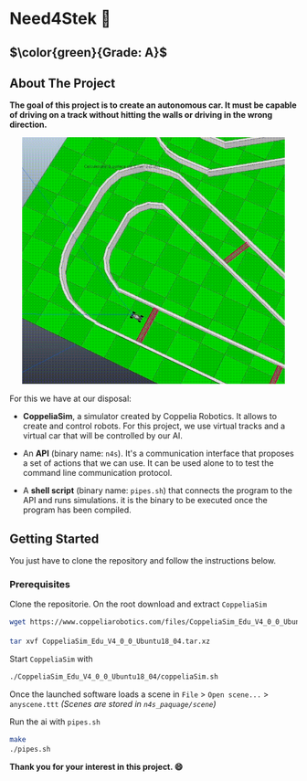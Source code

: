 # Need4Stek :blue_car:

## $\color{green}{Grade: A}$

## About The Project

**The goal of this project is to create an autonomous car. It must be capable of driving on a track without hitting the walls or driving in the wrong direction.**

<p align="center">
  <img width="460" src="./demo.gif">
</p>

For this we have at our disposal:

- **CoppeliaSim**, a simulator created by Coppelia Robotics. It allows to create and control robots.
  For this project, we use virtual tracks and a virtual car that will be controlled by our AI.

- An **API** (binary name: `n4s`). It's a communication interface that proposes a set of actions that we can use. It can be used alone to
  to test the command line communication protocol.

- A **shell script** (binary name: `pipes.sh`) that connects the program to the API and runs
  simulations. it is the binary to be executed once the program has been compiled.

<!-- GETTING STARTED -->

## Getting Started

You just have to clone the repository and follow the instructions below.

### Prerequisites

Clone the repositorie. On the root download and extract `CoppeliaSim`

```sh
wget https://www.coppeliarobotics.com/files/CoppeliaSim_Edu_V4_0_0_Ubuntu18_04.tar.xz

tar xvf CoppeliaSim_Edu_V4_0_0_Ubuntu18_04.tar.xz
```

Start `CoppeliaSim` with

```sh
./CoppeliaSim_Edu_V4_0_0_Ubuntu18_04/coppeliaSim.sh
```

Once the launched software loads a scene in `File` > `Open scene...` > `anyscene.ttt`
_(Scenes are stored in `n4s_paquage/scene`)_

Run the ai with `pipes.sh`

```sh
make
./pipes.sh
```

**Thank you for your interest in this project. :smile:**
